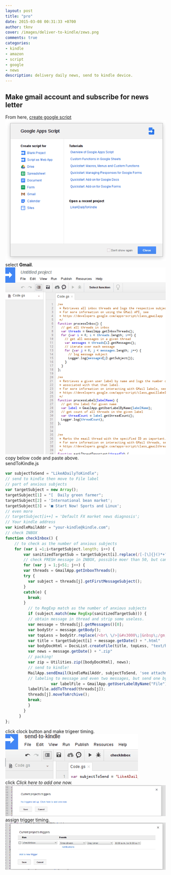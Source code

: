 ```yaml
---
layout: post
title: "pro"
date: 2015-03-08 00:31:33 +0700
author: tknv
cover: /images/deliver-to-kindle/zews.png
comments: true
categories: 
- kindle
- amazon
- script
- google
- news
description: delivery daily news, send to kindle device.
---
```

## Make gmail account and subscribe for news letter  
From here, [create google script](https://script.google.com/)   
![create-script](/images/deliver-to-kindle/cerate-script.png)     
select **Gmail**.    
![script-view](/images/deliver-to-kindle/script-view.png)   
copy below code and paste above.   
sendToKindle.js  

```javascript  
var subjectToSend = "LikeADailyToKindle";
// send to kindle then move to File label
// part of anxious subjects
var targetSubject = new Array();
targetSubject[1] = "[  Daily green farmer";
targetSubject[2] = 'International bean market';
targetSubject[3] = '■ Start Now! Sports and Linux';
// even more
// targetSubject[i++] = 'Default FX market news diagnosis';
// Your kindle address
var kindleMailAddr = "your-kindle@kindle.com";
// check INBOX
function checkInbox() {
    // to check as the number of anxious subjects
    for (var i =1;i<targetSubject.length; i++) {
        var sanitizedTargetSub = targetSubject[i].replace(/[-[\]{}()*+?.,\\^$|#\s]/g, "\\$&");
        // check FRESH message in INBOX, possible moer than 50, but can be time out
        for (var j = 1;j<51; j++) {
        var threads = GmailApp.getInboxThreads();
        try {
          var subject = threads[j].getFirstMessageSubject();
        }
        catch(e) {
          break;  
        }
          // to RegExp match as the number of anxious subjects
          if (subject.match(new RegExp(sanitizedTargetSub))) {
          // obtain message in thread and strip some useless.
          var message = threads[j].getMessages()[0];
          var bodyStr = message.getBody();
          var topLess = bodyStr.replace(/<br\ \/>|&#x3000\;|&nbsp\;/gm, '');
          var title = targetSubject[i] + message.getDate() + ".html"
          var bodyDocHtml = DocsList.createFile(title, topLess, "text/html");
          var news = message.getDate() + ".zip"
          // packing!
          var zip = Utilities.zip([bodyDocHtml], news);
          // send to kindle!
          MailApp.sendEmail(kindleMailAddr, subjectToSend, 'see attachment', {attachments:zip});
          // labeling to message and even two messages, but send one by one. so it is morning and evening editions
		            var labelFile = GmailApp.getUserLabelByName("File");
          labelFile.addToThread(threads[j]);
          threads[j].moveToArchive();
          break;
          }
        }
      }
};
```
click clock button and make trigeer timing.  
![clock](/images/deliver-to-kindle/make-schedule.png)    
click *Click here to add one now.*    
![make-trigger](/images/deliver-to-kindle/make-triggers.png)     
assign trigger timing.    
![assign-timing](/images/deliver-to-kindle/make-event-timing.png)     



